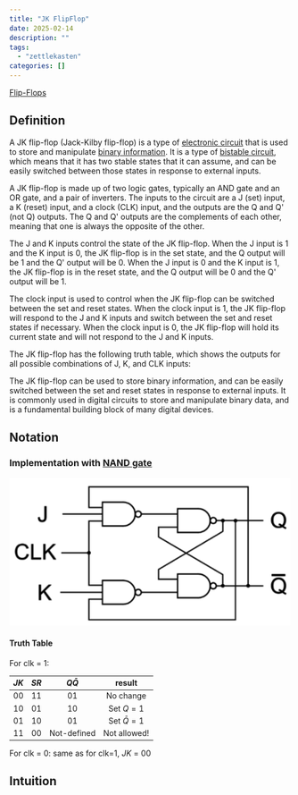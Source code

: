 ```yaml
---
title: "JK FlipFlop"
date: 2025-02-14
description: ""
tags: 
  - "zettlekasten"
categories: []
---
```


[Flip-Flops](Flip-Flops)

## Definition

A JK flip-flop (Jack-Kilby flip-flop) is a type of [electronic circuit](electronic%20circuit) that is used to store and manipulate [binary information](binary%20information). It is a type of [bistable circuit](bistable%20circuit), which means that it has two stable states that it can assume, and can be easily switched between those states in response to external inputs.

A JK flip-flop is made up of two logic gates, typically an AND gate and an OR gate, and a pair of inverters. The inputs to the circuit are a J (set) input, a K (reset) input, and a clock (CLK) input, and the outputs are the Q and Q' (not Q) outputs. The Q and Q' outputs are the complements of each other, meaning that one is always the opposite of the other.

The J and K inputs control the state of the JK flip-flop. When the J input is 1 and the K input is 0, the JK flip-flop is in the set state, and the Q output will be 1 and the Q' output will be 0. When the J input is 0 and the K input is 1, the JK flip-flop is in the reset state, and the Q output will be 0 and the Q' output will be 1.

The clock input is used to control when the JK flip-flop can be switched between the set and reset states. When the clock input is 1, the JK flip-flop will respond to the J and K inputs and switch between the set and reset states if necessary. When the clock input is 0, the JK flip-flop will hold its current state and will not respond to the J and K inputs.

The JK flip-flop has the following truth table, which shows the outputs for all possible combinations of J, K, and CLK inputs:

The JK flip-flop can be used to store binary information, and can be easily switched between the set and reset states in response to external inputs. It is commonly used in digital circuits to store and manipulate binary data, and is a fundamental building block of many digital devices.

## Notation

### Implementation with [NAND gate](NAND%20gate.md)

![300](attachments/Pasted%20image%2020221116205154.png)

#### Truth Table

For clk = 1:

|$J K$|$S R$|$Q \bar{Q}$|result|
|:-:|:-:|:-:|:-:|
|00|11|01|No change|
|10|01|10|Set $Q=1$|
|01|10|01|Set $\bar{Q}=1$|
|11|00|Not-defined|Not allowed!|

For clk = 0: same as for clk=1, $JK$ = $00$

## Intuition
